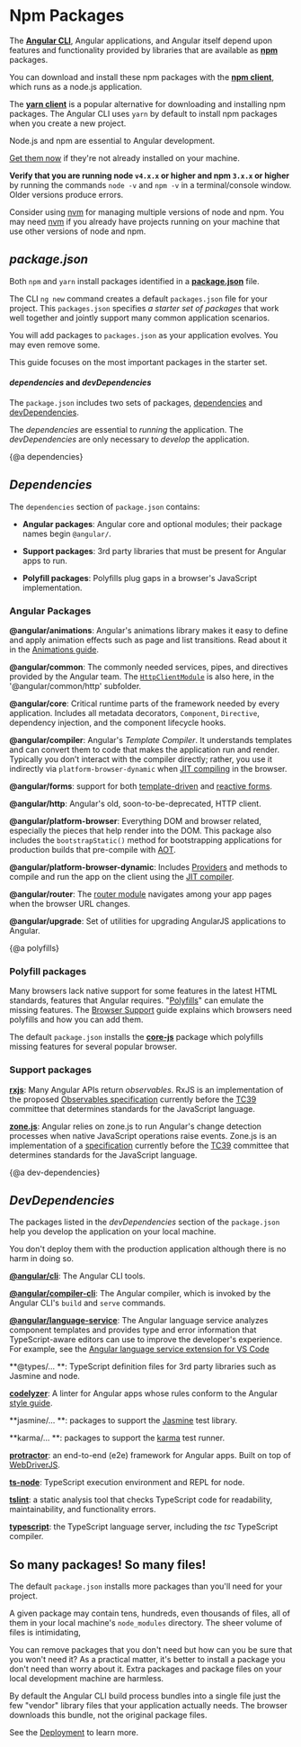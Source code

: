 # Npm Packages

 The [**Angular CLI**](https://cli.angular.io/), Angular applications, and Angular itself depend upon features and functionality provided by libraries that are available as [**npm**](https://docs.npmjs.com/) packages.

You can download and install these npm packages with the [**npm client**](https://docs.npmjs.com/cli/install), which runs as a node.js application.

The [**yarn client**](https://yarnpkg.com/en/) is a popular alternative for downloading and installing npm packages.
The Angular CLI uses `yarn` by default to install npm packages when you create a new project.

<div class="l-sub-section">

Node.js and npm are essential to Angular development.

[Get them now](https://docs.npmjs.com/getting-started/installing-node "Installing Node.js and updating npm")
if they're not already installed on your machine.

**Verify that you are running node `v4.x.x` or higher and npm `3.x.x` or higher**
by running the commands `node -v` and `npm -v` in a terminal/console window.
Older versions produce errors.

Consider using [nvm](https://github.com/creationix/nvm) for managing multiple
versions of node and npm. You may need [nvm](https://github.com/creationix/nvm) if
you already have projects running on your machine that use other versions of node and npm.

</div>

## _package.json_

Both `npm` and `yarn` install packages identified in a [**package.json**](https://docs.npmjs.com/files/package.json) file.

The CLI `ng new` command creates a default `packages.json` file for your project.
This `packages.json` specifies _a starter set of packages_ that work well together and 
jointly support many common application scenarios.

You will add packages to `packages.json` as your application evolves.
You may even remove some.

This guide focuses on the most important packages in the starter set.

#### *dependencies* and *devDependencies*

The `package.json` includes two sets of packages,
[dependencies](guide/npm-packages#dependencies) and [devDependencies](guide/npm-packages#dev-dependencies).

The *dependencies* are essential to *running* the application.
The *devDependencies* are only necessary to *develop* the application.

{@a dependencies}

## *Dependencies*
The `dependencies` section of `package.json` contains:

* **Angular packages**: Angular core and optional modules; their package names begin `@angular/`.

* **Support packages**: 3rd party libraries that must be present for Angular apps to run.

* **Polyfill packages**: Polyfills plug gaps in a browser's JavaScript implementation.

### Angular Packages

**@angular/animations**: Angular's animations library makes it easy to define and apply animation effects such as page and list transitions.
Read about it in the [Animations guide](guide/animations).

**@angular/common**: The commonly needed services, pipes, and directives provided by the Angular team.
The [`HttpClientModule`](guide/http) is also here, in the '@angular/common/http' subfolder.

**@angular/core**: Critical runtime parts of the framework needed by every application.
Includes all metadata decorators, `Component`, `Directive`,  dependency injection, and the component lifecycle hooks.

**@angular/compiler**: Angular's *Template Compiler*.
It understands templates and can convert them to code that makes the application run and render.
Typically you don’t interact with the compiler directly; rather, you use it indirectly via `platform-browser-dynamic` when [JIT compiling](guide/aot-compiler) in the browser.

**@angular/forms**: support for both [template-driven](guide/forms) and [reactive forms](guide/reactive-forms).

**@angular/http**: Angular's old, soon-to-be-deprecated, HTTP client.

**@angular/platform-browser**: Everything DOM and browser related, especially
the pieces that help render into the DOM.
This package also includes the `bootstrapStatic()` method
for bootstrapping applications for production builds that pre-compile with [AOT](guide/aot-compiler).

**@angular/platform-browser-dynamic**: Includes [Providers](api/core/Provider)
and methods to compile and run the app on the client 
using the [JIT compiler](guide/aot-compiler).

**@angular/router**: The [router module](/guide/router) navigates among your app pages when the browser URL changes.

**@angular/upgrade**: Set of utilities for upgrading AngularJS applications to Angular.

{@a polyfills}

### Polyfill packages

Many browsers lack native support for some features in the latest HTML standards,
features that Angular requires.
"[Polyfills](https://en.wikipedia.org/wiki/Polyfill)" can emulate the missing features.
The [Browser Support](guide/browser-support) guide explains which browsers need polyfills and 
how you can add them.

The default `package.json` installs the **[core-js](https://github.com/zloirock/core-js)** package
which polyfills missing features for several popular browser.

### Support packages

**[rxjs](https://github.com/benlesh/RxJS)**: Many Angular APIs return _observables_. RxJS is an implementation of the proposed [Observables specification](https://github.com/zenparsing/es-observable) currently before the
[TC39](http://www.ecma-international.org/memento/TC39.htm) committee that determines standards for the JavaScript language.


**[zone.js](https://github.com/angular/zone.js)**: Angular relies on zone.js to run Angular's change detection processes when native JavaScript operations raise events.  Zone.js is an implementation of a [specification](https://gist.github.com/mhevery/63fdcdf7c65886051d55) currently before the
[TC39](http://www.ecma-international.org/memento/TC39.htm) committee that determines standards for the JavaScript language.


{@a dev-dependencies}

## *DevDependencies*

The packages listed in the *devDependencies* section of the `package.json` help you develop the application on your local machine.

You don't deploy them with the production application although there is no harm in doing so.

**[@angular/cli](https://github.com/angular/angular-cli/)**: The Angular CLI tools.


**[@angular/compiler-cli](https://github.com/angular/angular/blob/master/packages/compiler-cli/README.md)**: The Angular compiler, which is invoked by the Angular CLI's `build` and `serve` commands.


**[@angular/language-service](https://github.com/angular/angular-cli/)**: The Angular language service analyzes component templates and provides type and error information that TypeScript-aware editors can use to improve the developer's experience.
For example, see the [Angular language service extension for VS Code](https://marketplace.visualstudio.com/items?itemName=Angular.ng-template)


**@types/... **: TypeScript definition files for 3rd party libraries such as Jasmine and node.


**[codelyzer](https://www.npmjs.com/package/codelyzer)**: A linter for Angular apps whose rules conform to the Angular [style guide](guide/styleguide).


**jasmine/... **: packages to support the [Jasmine](https://jasmine.github.io/) test library.


**karma/... **: packages to support the [karma](https://www.npmjs.com/package/karma) test runner.


**[protractor](https://www.npmjs.com/package/protractor)**: an end-to-end (e2e) framework for Angular apps. 
Built on top of [WebDriverJS](https://github.com/SeleniumHQ/selenium/wiki/WebDriverJs).


**[ts-node](https://www.npmjs.com/package/ts-node)**: TypeScript execution environment and REPL for node.


**[tslint](https://www.npmjs.com/package/tslint)**: a static analysis tool that checks TypeScript code for readability, maintainability, and functionality errors.


**[typescript](https://www.npmjs.com/package/typescript)**:
the TypeScript language server, including the *tsc* TypeScript compiler.


## So many packages! So many files!

The default `package.json` installs more packages than you'll need for your project.

A given package may contain tens, hundreds, even thousands of files,
all of them in your local machine's `node_modules` directory.
The sheer volume of files is intimidating, 

You can remove packages that you don't need but how can you be sure that you won't need it?
As a practical matter, it's better to install a package you don't need than worry about it.
Extra packages and package files on your local development machine are harmless.

By default the Angular CLI build process bundles into a single file just the few "vendor" library files that your application actually needs.
The browser downloads this bundle, not the original package files.

See the [Deployment](guide/deployment) to learn more.
